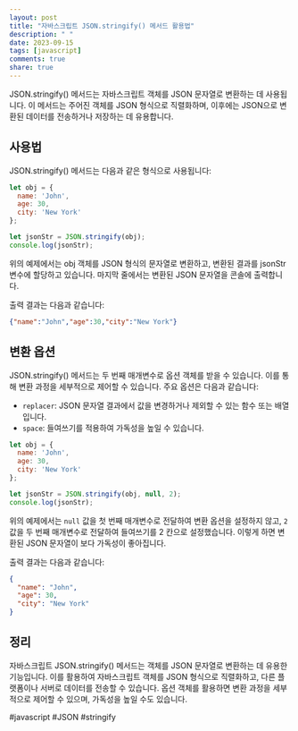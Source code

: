 ```yaml
---
layout: post
title: "자바스크립트 JSON.stringify() 메서드 활용법"
description: " "
date: 2023-09-15
tags: [javascript]
comments: true
share: true
---
```


JSON.stringify() 메서드는 자바스크립트 객체를 JSON 문자열로 변환하는 데 사용됩니다. 이 메서드는 주어진 객체를 JSON 형식으로 직렬화하며, 이후에는 JSON으로 변환된 데이터를 전송하거나 저장하는 데 유용합니다.

## 사용법

JSON.stringify() 메서드는 다음과 같은 형식으로 사용됩니다:

```javascript
let obj = {
  name: 'John',
  age: 30,
  city: 'New York'
};

let jsonStr = JSON.stringify(obj);
console.log(jsonStr);
```

위의 예제에서는 obj 객체를 JSON 형식의 문자열로 변환하고, 변환된 결과를 jsonStr 변수에 할당하고 있습니다. 마지막 줄에서는 변환된 JSON 문자열을 콘솔에 출력합니다.

출력 결과는 다음과 같습니다:

```json
{"name":"John","age":30,"city":"New York"}
```

## 변환 옵션

JSON.stringify() 메서드는 두 번째 매개변수로 옵션 객체를 받을 수 있습니다. 이를 통해 변환 과정을 세부적으로 제어할 수 있습니다. 주요 옵션은 다음과 같습니다:

- `replacer`: JSON 문자열 결과에서 값을 변경하거나 제외할 수 있는 함수 또는 배열입니다.
- `space`: 들여쓰기를 적용하여 가독성을 높일 수 있습니다.

```javascript
let obj = {
  name: 'John',
  age: 30,
  city: 'New York'
};

let jsonStr = JSON.stringify(obj, null, 2);
console.log(jsonStr);
```

위의 예제에서는 `null` 값을 첫 번째 매개변수로 전달하여 변환 옵션을 설정하지 않고, `2` 값을 두 번째 매개변수로 전달하여 들여쓰기를 2 칸으로 설정했습니다. 이렇게 하면 변환된 JSON 문자열이 보다 가독성이 좋아집니다.

출력 결과는 다음과 같습니다:

```json
{
  "name": "John",
  "age": 30,
  "city": "New York"
}
```

## 정리

자바스크립트 JSON.stringify() 메서드는 객체를 JSON 문자열로 변환하는 데 유용한 기능입니다. 이를 활용하여 자바스크립트 객체를 JSON 형식으로 직렬화하고, 다른 플랫폼이나 서버로 데이터를 전송할 수 있습니다. 옵션 객체를 활용하면 변환 과정을 세부적으로 제어할 수 있으며, 가독성을 높일 수도 있습니다.

#javascript #JSON #stringify